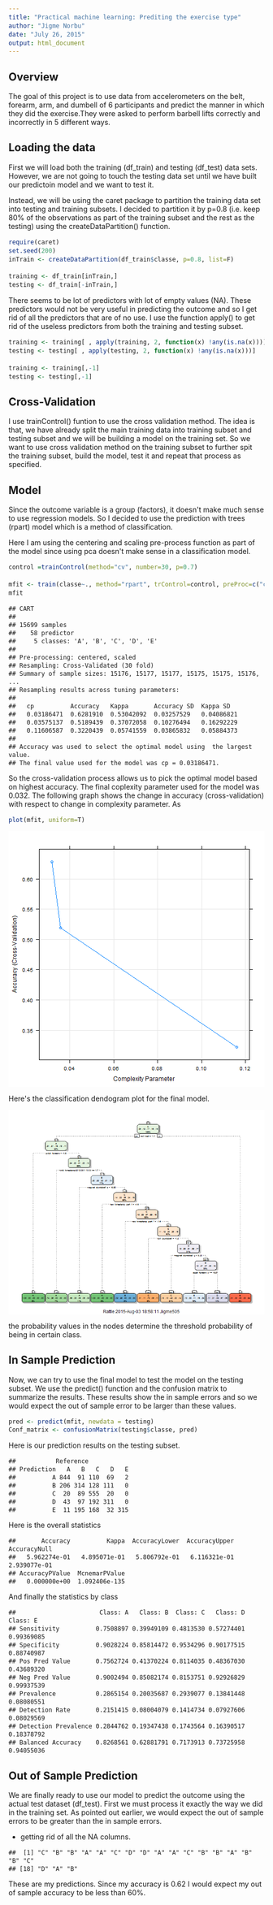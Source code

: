 ```yaml
---
title: "Practical machine learning: Prediting the exercise type"
author: "Jigme Norbu"
date: "July 26, 2015"
output: html_document
---
```


## Overview

The goal of this project is to use data from accelerometers on the belt, forearm, arm, and dumbell of 6 participants and predict the manner in which they did the exercise.They were asked to perform barbell lifts correctly and incorrectly in 5 different ways. 


## Loading the data 

First we will load both the training (df_train) and testing (df_test) data sets. However, we are not going to touch the testing data set until we have built our predictoin model and we want to test it.



Instead, we will be using the caret package to partition the training data set into testing and training subsets. I decided to partition it by p=0.8 (i.e. keep 80% of the observations as part of the training subset and the rest as the testing) using the createDataPartition() function.


```r
require(caret)
set.seed(200)
inTrain <- createDataPartition(df_train$classe, p=0.8, list=F)

training <- df_train[inTrain,]
testing <- df_train[-inTrain,]
```

There seems to be lot of predictors with lot of empty values (NA). These predictors would not be very useful in predicting the outcome and so I get rid of all the predictors that are of no use. I use the function apply() to get rid of the useless predictors from both the training and testing subset.


```r
training <- training[ , apply(training, 2, function(x) !any(is.na(x)))]
testing <- testing[ , apply(testing, 2, function(x) !any(is.na(x)))]

training <- training[,-1]
testing <- testing[,-1]
```


## Cross-Validation

I use trainControl() funtion to use the cross validation method. The idea is that, we have already split the main training data into training subset and testing subset and we will be building a model on the training set. So we want to use cross validation method on the training subset to further spit the training subset, build the model, test it and repeat that process as specified. 

## Model

Since the outcome variable is a group (factors), it doesn't make much sense to use regression models. So I decided to use the prediction with trees (rpart) model which is a method of classification. 

Here I am using the centering and scaling pre-process function as part of the model since using pca doesn't make sense in a classification model. 
 

```r
control =trainControl(method="cv", number=30, p=0.7)

mfit <- train(classe~., method="rpart", trControl=control, preProc=c("center","scale"), data = training)
mfit
```

```
## CART 
## 
## 15699 samples
##    58 predictor
##     5 classes: 'A', 'B', 'C', 'D', 'E' 
## 
## Pre-processing: centered, scaled 
## Resampling: Cross-Validated (30 fold) 
## Summary of sample sizes: 15176, 15177, 15177, 15175, 15175, 15176, ... 
## Resampling results across tuning parameters:
## 
##   cp          Accuracy   Kappa       Accuracy SD  Kappa SD  
##   0.03186471  0.6281910  0.53042092  0.03257529   0.04086821
##   0.03575137  0.5189439  0.37072058  0.10276494   0.16292229
##   0.11606587  0.3220439  0.05741559  0.03865832   0.05884373
## 
## Accuracy was used to select the optimal model using  the largest value.
## The final value used for the model was cp = 0.03186471.
```

So the cross-validation process allows us to pick the optimal model based on highest accuracy. The final coplexity parameter used for the model was 0.032. The following graph shows the change in accuracy (cross-validation) with respect to change in complexity parameter. As 


```r
plot(mfit, uniform=T)
```

<img src="figure/unnamed-chunk-5-1.png" title="plot of chunk unnamed-chunk-5" alt="plot of chunk unnamed-chunk-5" style="display: block; margin: auto;" />

Here's the classification dendogram plot for the final model.

<img src="figure/unnamed-chunk-6-1.png" title="plot of chunk unnamed-chunk-6" alt="plot of chunk unnamed-chunk-6" style="display: block; margin: auto;" />

the probability values in the nodes determine the threshold probability of being in certain class. 

## In Sample Prediction

Now, we can try to use the final model to test the model on the testing subset. We use the predict() function and the confusion matrix to summarize the results. These results show the in sample errors and so we would expect the out of sample error to be larger than these values. 


```r
pred <- predict(mfit, newdata = testing)
Conf_matrix <- confusionMatrix(testing$classe, pred)
```

Here is our prediction results on the testing subset.

```
##           Reference
## Prediction   A   B   C   D   E
##          A 844  91 110  69   2
##          B 206 314 128 111   0
##          C  20  89 555  20   0
##          D  43  97 192 311   0
##          E  11 195 168  32 315
```

Here is the overall statistics

```
##       Accuracy          Kappa  AccuracyLower  AccuracyUpper   AccuracyNull 
##   5.962274e-01   4.895071e-01   5.806792e-01   6.116321e-01   2.939077e-01 
## AccuracyPValue  McnemarPValue 
##   0.000000e+00  1.092406e-135
```

And finally the statistics by class

```
##                       Class: A   Class: B  Class: C   Class: D   Class: E
## Sensitivity          0.7508897 0.39949109 0.4813530 0.57274401 0.99369085
## Specificity          0.9028224 0.85814472 0.9534296 0.90177515 0.88740987
## Pos Pred Value       0.7562724 0.41370224 0.8114035 0.48367030 0.43689320
## Neg Pred Value       0.9002494 0.85082174 0.8153751 0.92926829 0.99937539
## Prevalence           0.2865154 0.20035687 0.2939077 0.13841448 0.08080551
## Detection Rate       0.2151415 0.08004079 0.1414734 0.07927606 0.08029569
## Detection Prevalence 0.2844762 0.19347438 0.1743564 0.16390517 0.18378792
## Balanced Accuracy    0.8268561 0.62881791 0.7173913 0.73725958 0.94055036
```


## Out of Sample Prediction 

We are finally ready to use our model to predict the outcome using the actual test dataset (df_test). First we must process it exactly the way we did in the training set. As pointed out earlier, we would expect the out of sample errors to be greater than the in sample errors. 

* getting rid of all the NA columns. 

```
##  [1] "C" "B" "B" "A" "A" "C" "D" "D" "A" "A" "C" "B" "B" "A" "B" "B" "C"
## [18] "D" "A" "B"
```

These are my predictions. Since my accuracy is 0.62 I would expect my out of sample accuracy to be less than 60%. 


